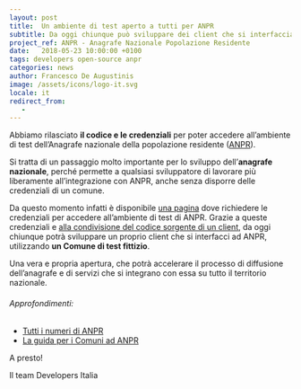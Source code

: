 ```yaml
---
layout: post
title:  Un ambiente di test aperto a tutti per ANPR
subtitle: Da oggi chiunque può sviluppare dei client che si interfacciano all'anagrafe nazionale
project_ref: ANPR - Anagrafe Nazionale Popolazione Residente
date:   2018-05-23 10:00:00 +0100
tags: developers open-source anpr
categories: news
author: Francesco De Augustinis
image: /assets/icons/logo-it.svg
locale: it
redirect_from:
   - 
---
```


Abbiamo rilasciato **il codice e le credenziali** per poter accedere all’ambiente di test dell’Anagrafe nazionale della popolazione residente ([ANPR](https://teamdigitale.governo.it/it/projects/anpr.htm)). 

Si tratta di un passaggio molto importante per lo sviluppo dell’**anagrafe nazionale**, perché permette a qualsiasi sviluppatore di lavorare più liberamente all’integrazione con ANPR, anche senza disporre delle credenziali di un comune.

Da questo momento infatti è disponibile [una pagina](https://anpr-test.bobuild.com/request) dove richiedere le credenziali per accedere all’ambiente di test di ANPR. Grazie a queste credenziali e [alla condivisione del codice sorgente di un client](https://github.com/italia/anpr-client-example), da oggi chiunque potrà sviluppare un proprio client che si interfacci ad ANPR, utilizzando **un Comune di test fittizio**.

Una vera e propria apertura, che potrà accelerare il processo di diffusione dell’anagrafe e di servizi che si integrano con essa su tutto il territorio nazionale.

###### Approfondimenti:
- [Tutti i numeri di ANPR](https://teamdigitale.governo.it/it/projects/anpr.htm)
- [La guida per i Comuni ad ANPR](https://anpr.interno.it/guida-anpr)

A presto!

Il team Developers Italia
